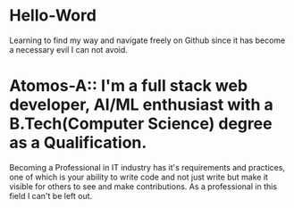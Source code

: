 # Hello-Word
Learning to find my way and navigate freely on Github since it has become a necessary evil I can not avoid.
# Atomos-A:: I'm a full stack web developer, AI/ML enthusiast with a B.Tech(Computer Science) degree as a Qualification.
Becoming a Professional in IT industry has it's requirements and practices, one of which is your ability to write code and not just write but make it visible for others to see and make contributions. 
As a professional in this field I can't be left out.
